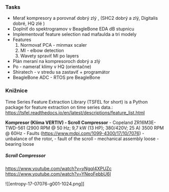 
### Tasks
- Merať kompresory a porovnať dobrý zlý , (SHC2 dobrý a zlý, Digitalis dobré, HQ zlé )
- Doplniť do spektrogramov v BeagleBone EDA dB stupnicu
- Implementovať feature selection nad mafaulda a tri modely
- Features
	1. Normovať PCA - minmax scaler
	2. MI - elbow detection
	3. Wavety spraviť MI po layers
- Plán meraní na kompresoroch dobrý a zlý
- Po - namerať klímy v HQ (orientačne)
- Shiratech - v stredu sa zastaviť + programátor
- BeagleBone ADC - RTOS pre BeagleBone

### Knižnice
Time Series Feature Extraction Library (TSFEL for short) is a Python package for feature extraction on time series data.: https://tsfel.readthedocs.io/en/latest/descriptions/feature_list.html


**Kompresor (Klíma VERTIV) - Scroll Compressor**
		- Copeland ZR16M3E-TWD-561 (2900 RPM @ 50 Hz; 9,7 kW (13 HP); 380/420V; 25 A) 3500 RPM @ 60Hz
		- Faults (https://www.mdpi.com/1099-4300/17/10/7076)
			- unbalance of the rotor, 
			- fault of the scroll
			- mechanical assembly loose
			- bearing loose
##### Scroll Compressor
https://www.youtube.com/watch?v=yNgqI4XPUZc
https://www.youtube.com/watch?v=YNeoFebbU6I

![[entropy-17-07076-g001-1024.png]]
